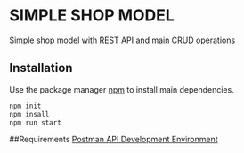 # SIMPLE SHOP MODEL

Simple shop model with REST API and main CRUD operations

## Installation

Use the package manager [npm](https://www.npmjs.com/get-npm) to install main dependencies.


```bash
npm init
npm insall
npm run start
```

##Requirements
[Postman API Development Environment](https://developers.sap.com/tutorials/api-tools-postman-install.html)

